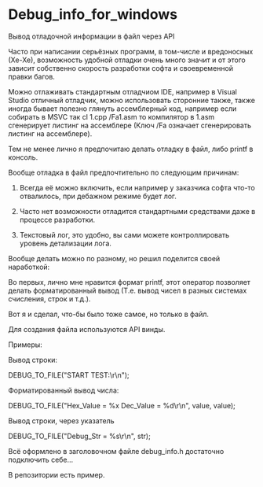 ﻿# Debug_info_for_windows
 Вывод отладочной информации в файл через API


Часто при написании серьёзных программ, в том-числе и вредоносных (Хе-Хе), возможность удобной отладки очень много значит  и от этого зависит собственно скорость разработки софта и своевременной правки багов.

Можно отлаживать стандартным отладчиом IDE, например в Visual Studio отличный отладчик, можно использовать сторонние также,  также иногда бывает полезно глянуть ассемблерный код, например если собирать в MSVC так cl 
1.cpp /Fa1.asm то компилятор в 1.asm сгенерирует листинг на ассемблере (Ключ /Fa означает сгенерировать листинг на ассемблере).

Тем не менее лично я предпочитаю делать отладку  в файл, либо printf в консоль.

Вообще отладка в файл предпочтительно по следующим причинам:

1.	Всегда её можно включить, если например у заказчика софта что-то отвалилось, при дебажном режиме будет лог.

2.	Часто нет возможности отладится стандартными средствами  даже в процессе разработки.

3.	Текстовый лог, это удобно, вы сами можете контроллировать уровень детализации лога.

Вообще делать можно по разному, но решил поделится своей наработкой:

Во первых, лично мне нравится формат  printf,  этот оператор позволяет делать форматированный вывод (Т.е. вывод чисел в разных системах счисления, строк и т.д.).

Вот я и сделал, что-бы было тоже самое, но только в файл.

Для создания файла используются API винды.

Примеры:

Вывод строки:

DEBUG_TO_FILE("START TEST:\r\n");

Форматированный вывод числа:

DEBUG_TO_FILE("Hex_Value = %x Dec_Value = %d\r\n", value, value);

Вывод строки, через указатель

DEBUG_TO_FILE("Debug_Str = %s\r\n", str);

Всё оформлено в заголовочном файле debug_info.h достаточно подключить себе…

В репозитории есть пример.

